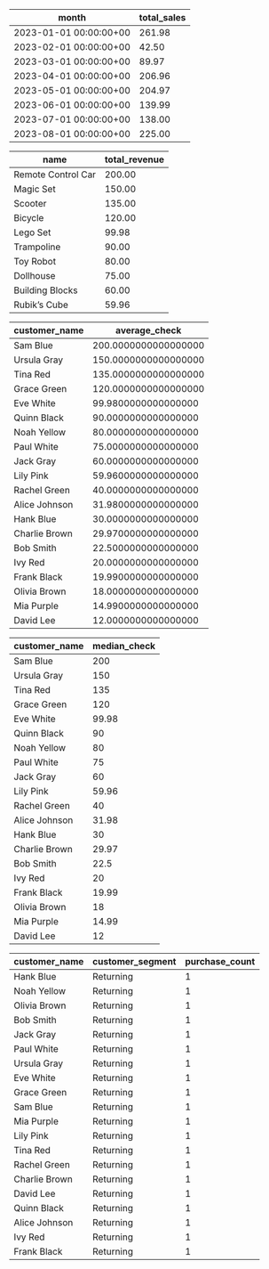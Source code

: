 | month                  | total_sales |
| ---------------------- | ----------- |
| 2023-01-01 00:00:00+00 | 261.98      |
| 2023-02-01 00:00:00+00 | 42.50       |
| 2023-03-01 00:00:00+00 | 89.97       |
| 2023-04-01 00:00:00+00 | 206.96      |
| 2023-05-01 00:00:00+00 | 204.97      |
| 2023-06-01 00:00:00+00 | 139.99      |
| 2023-07-01 00:00:00+00 | 138.00      |
| 2023-08-01 00:00:00+00 | 225.00      |

| name               | total_revenue |
| ------------------ | ------------- |
| Remote Control Car | 200.00        |
| Magic Set          | 150.00        |
| Scooter            | 135.00        |
| Bicycle            | 120.00        |
| Lego Set           | 99.98         |
| Trampoline         | 90.00         |
| Toy Robot          | 80.00         |
| Dollhouse          | 75.00         |
| Building Blocks    | 60.00         |
| Rubik’s Cube       | 59.96         

| customer_name | average_check        |
| ------------- | -------------------- |
| Sam Blue      | 200.0000000000000000 |
| Ursula Gray   | 150.0000000000000000 |
| Tina Red      | 135.0000000000000000 |
| Grace Green   | 120.0000000000000000 |
| Eve White     | 99.9800000000000000  |
| Quinn Black   | 90.0000000000000000  |
| Noah Yellow   | 80.0000000000000000  |
| Paul White    | 75.0000000000000000  |
| Jack Gray     | 60.0000000000000000  |
| Lily Pink     | 59.9600000000000000  |
| Rachel Green  | 40.0000000000000000  |
| Alice Johnson | 31.9800000000000000  |
| Hank Blue     | 30.0000000000000000  |
| Charlie Brown | 29.9700000000000000  |
| Bob Smith     | 22.5000000000000000  |
| Ivy Red       | 20.0000000000000000  |
| Frank Black   | 19.9900000000000000  |
| Olivia Brown  | 18.0000000000000000  |
| Mia Purple    | 14.9900000000000000  |
| David Lee     | 12.0000000000000000  |

| customer_name | median_check |
| ------------- | ------------ |
| Sam Blue      | 200          |
| Ursula Gray   | 150          |
| Tina Red      | 135          |
| Grace Green   | 120          |
| Eve White     | 99.98        |
| Quinn Black   | 90           |
| Noah Yellow   | 80           |
| Paul White    | 75           |
| Jack Gray     | 60           |
| Lily Pink     | 59.96        |
| Rachel Green  | 40           |
| Alice Johnson | 31.98        |
| Hank Blue     | 30           |
| Charlie Brown | 29.97        |
| Bob Smith     | 22.5         |
| Ivy Red       | 20           |
| Frank Black   | 19.99        |
| Olivia Brown  | 18           |
| Mia Purple    | 14.99        |
| David Lee     | 12           |

| customer_name | customer_segment | purchase_count |
| ------------- | ---------------- | -------------- |
| Hank Blue     | Returning        | 1              |
| Noah Yellow   | Returning        | 1              |
| Olivia Brown  | Returning        | 1              |
| Bob Smith     | Returning        | 1              |
| Jack Gray     | Returning        | 1              |
| Paul White    | Returning        | 1              |
| Ursula Gray   | Returning        | 1              |
| Eve White     | Returning        | 1              |
| Grace Green   | Returning        | 1              |
| Sam Blue      | Returning        | 1              |
| Mia Purple    | Returning        | 1              |
| Lily Pink     | Returning        | 1              |
| Tina Red      | Returning        | 1              |
| Rachel Green  | Returning        | 1              |
| Charlie Brown | Returning        | 1              |
| David Lee     | Returning        | 1              |
| Quinn Black   | Returning        | 1              |
| Alice Johnson | Returning        | 1              |
| Ivy Red       | Returning        | 1              |
| Frank Black   | Returning        | 1              |
